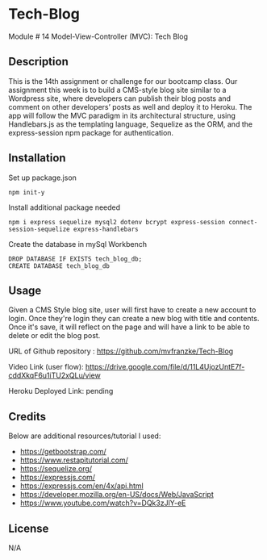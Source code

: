 # Tech-Blog
Module # 14 Model-View-Controller (MVC): Tech Blog

## Description
This is the 14th assignment or challenge for our bootcamp class. Our assignment this week is to build a CMS-style blog site similar to a Wordpress site, where developers can publish their blog posts and comment on other developers’ posts as well and deploy it to Heroku. The app will follow the MVC paradigm in its architectural structure, using Handlebars.js as the templating language, Sequelize as the ORM, and the express-session npm package for authentication.

## Installation

Set up package.json
```
npm init-y
```

Install additional package needed
```
npm i express sequelize mysql2 dotenv bcrypt express-session connect-session-sequelize express-handlebars
```

Create the database in mySql Workbench

```
DROP DATABASE IF EXISTS tech_blog_db;
CREATE DATABASE tech_blog_db
```

## Usage
Given a CMS Style blog site, user will first have to create a new account to login. Once they're login they can create a new blog with title and contents. Once it's save, it will reflect on the page and will have a link to be able to delete or edit the blog post.


URL of Github repository : https://github.com/mvfranzke/Tech-Blog

Video Link (user flow): https://drive.google.com/file/d/11L4UjozUntE7f-cddXkqF6u1iTU2xQLu/view

Heroku Deployed Link: pending

## Credits

Below are additional resources/tutorial I used:

* https://getbootstrap.com/
* https://www.restapitutorial.com/
* https://sequelize.org/
* https://expressjs.com/
* https://expressjs.com/en/4x/api.html
* https://developer.mozilla.org/en-US/docs/Web/JavaScript
* https://www.youtube.com/watch?v=DQk3zJlY-eE

## License
N/A
